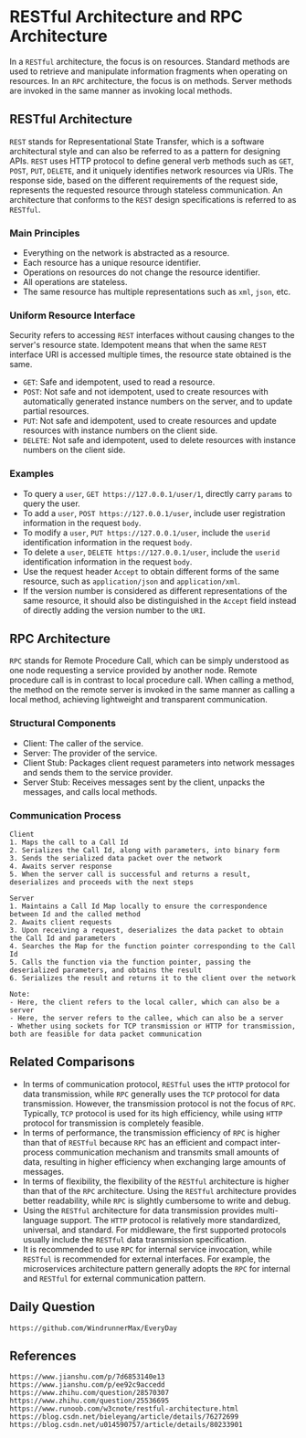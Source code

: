 # RESTful Architecture and RPC Architecture

In a `RESTful` architecture, the focus is on resources. Standard methods are used to retrieve and manipulate information fragments when operating on resources. In an `RPC` architecture, the focus is on methods. Server methods are invoked in the same manner as invoking local methods.

## RESTful Architecture
`REST` stands for Representational State Transfer, which is a software architectural style and can also be referred to as a pattern for designing APIs. `REST` uses HTTP protocol to define general verb methods such as `GET`, `POST`, `PUT`, `DELETE`, and it uniquely identifies network resources via URIs. The response side, based on the different requirements of the request side, represents the requested resource through stateless communication. An architecture that conforms to the `REST` design specifications is referred to as `RESTful`.

### Main Principles
* Everything on the network is abstracted as a resource.
* Each resource has a unique resource identifier.
* Operations on resources do not change the resource identifier.
* All operations are stateless.
* The same resource has multiple representations such as `xml`, `json`, etc.

### Uniform Resource Interface
Security refers to accessing `REST` interfaces without causing changes to the server's resource state. Idempotent means that when the same `REST` interface URI is accessed multiple times, the resource state obtained is the same.
* `GET`: Safe and idempotent, used to read a resource.
* `POST`: Not safe and not idempotent, used to create resources with automatically generated instance numbers on the server, and to update partial resources.
* `PUT`: Not safe and idempotent, used to create resources and update resources with instance numbers on the client side.
* `DELETE`: Not safe and idempotent, used to delete resources with instance numbers on the client side.

### Examples
* To query a `user`, `GET https://127.0.0.1/user/1`, directly carry `params` to query the user.
* To add a `user`, `POST https://127.0.0.1/user`, include user registration information in the request `body`.
* To modify a `user`, `PUT https://127.0.0.1/user`, include the `userid` identification information in the request `body`.
* To delete a `user`, `DELETE https://127.0.0.1/user`, include the `userid` identification information in the request `body`.
* Use the request header `Accept` to obtain different forms of the same resource, such as `application/json` and `application/xml`.
* If the version number is considered as different representations of the same resource, it should also be distinguished in the `Accept` field instead of directly adding the version number to the `URI`.

## RPC Architecture
`RPC` stands for Remote Procedure Call, which can be simply understood as one node requesting a service provided by another node. Remote procedure call is in contrast to local procedure call. When calling a method, the method on the remote server is invoked in the same manner as calling a local method, achieving lightweight and transparent communication.

### Structural Components
* Client: The caller of the service.
* Server: The provider of the service.
* Client Stub: Packages client request parameters into network messages and sends them to the service provider.
* Server Stub: Receives messages sent by the client, unpacks the messages, and calls local methods.

### Communication Process

```
Client
1. Maps the call to a Call Id
2. Serializes the Call Id, along with parameters, into binary form
3. Sends the serialized data packet over the network
4. Awaits server response
5. When the server call is successful and returns a result, deserializes and proceeds with the next steps

Server
1. Maintains a Call Id Map locally to ensure the correspondence between Id and the called method
2. Awaits client requests
3. Upon receiving a request, deserializes the data packet to obtain the Call Id and parameters
4. Searches the Map for the function pointer corresponding to the Call Id
5. Calls the function via the function pointer, passing the deserialized parameters, and obtains the result
6. Serializes the result and returns it to the client over the network

Note:
- Here, the client refers to the local caller, which can also be a server
- Here, the server refers to the callee, which can also be a server
- Whether using sockets for TCP transmission or HTTP for transmission, both are feasible for data packet communication
```

## Related Comparisons
* In terms of communication protocol, `RESTful` uses the `HTTP` protocol for data transmission, while `RPC` generally uses the `TCP` protocol for data transmission. However, the transmission protocol is not the focus of `RPC`. Typically, `TCP` protocol is used for its high efficiency, while using `HTTP` protocol for transmission is completely feasible.
* In terms of performance, the transmission efficiency of `RPC` is higher than that of `RESTful` because `RPC` has an efficient and compact inter-process communication mechanism and transmits small amounts of data, resulting in higher efficiency when exchanging large amounts of messages.
* In terms of flexibility, the flexibility of the `RESTful` architecture is higher than that of the `RPC` architecture. Using the `RESTful` architecture provides better readability, while `RPC` is slightly cumbersome to write and debug.
* Using the `RESTful` architecture for data transmission provides multi-language support. The `HTTP` protocol is relatively more standardized, universal, and standard. For middleware, the first supported protocols usually include the `RESTful` data transmission specification.
* It is recommended to use `RPC` for internal service invocation, while `RESTful` is recommended for external interfaces. For example, the microservices architecture pattern generally adopts the `RPC` for internal and `RESTful` for external communication pattern.

## Daily Question

```
https://github.com/WindrunnerMax/EveryDay
```

## References

```
https://www.jianshu.com/p/7d6853140e13
https://www.jianshu.com/p/ee92c9accedd
https://www.zhihu.com/question/28570307
https://www.zhihu.com/question/25536695
https://www.runoob.com/w3cnote/restful-architecture.html
https://blog.csdn.net/bieleyang/article/details/76272699
https://blog.csdn.net/u014590757/article/details/80233901
```